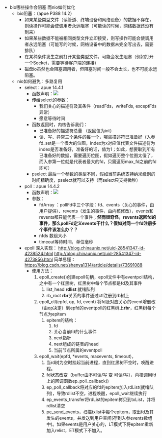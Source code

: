 - bio哪些操作会阻塞 而nio如何优化 
  - bio阻塞：（apue P388 14.2）
    - 如果某些类型文件（读管道、终端设备和网络设备）的数据不存在，则读操作可能会使调用者永远阻塞（可能读的时候，网络数据还没有到来）
    - 如果某些数据不能被相同类型文件立即接受，则写操作可能会使调用者永远阻塞（可能写的时候，网络设备中的数据未完全写出去，需要排队）
    - 在某种条件发生之前打开某些类型文件，可能会发生阻塞（例如打开一个Socket，需要等待客户端的连接）
    - 磁盘io虽然也会阻塞调用者，但阻塞时间一般不会太长，也不可能永远阻塞。
  - nio如何避免：多路复用
    - select：apue 14.4.1
      - 函数声明：![](pic/select_call.png)
      - 传给select的参数：
        - 我们关心的描述符及其条件（readFds，writeFds, exceptFds异常）
        - 愿意等待时间
      - 函数返回时，内核告诉我们：
        - 已准备好的描述符总量 （返回值为int）
        - 读、写、异常三个条件的每一个，哪些描述符已准备好（入参fd_set是一个很大的位图，index为x对应值代表文件描述符为index是否准备好，准备好的话，值为1；如此，想要取到所有已准备好的数据，需要遍历位图，假如遍历整个位图太傻了，而入参第一位就是代表者最大的fd，只需遍历max_fd之前的fd即可）
      - pselect 最后一个参数的类型不同，假如当前系统支持纳米级别的时间精确度，pselect就可以支持（而select只支持微秒）
    - poll：apue 14.4.2
      - 函数声明：![](pic/poll_call.png)
      - 参数：
        - fdArray ：pollFd中三个字段：fd、events（关心的事件，由用户提供）、revents（发生的事件，由内核修改），events和revents都只能代表一个事件；**然而很奇怪，revents返回fd的事件，那么pollFd定义events干什么？假如对同一个fd注册多个事件该怎么办？？**
        - nfds 数组大小
        - timeout等待时间，单位毫秒
    - epoll 深入实现： http://blog.chinaunix.net/uid-28541347-id-4238524.html http://blog.chinaunix.net/uid-28541347-id-4273856.html 简单易懂：https://blog.csdn.net/shenya1314/article/details/73691088
      - 使用方法：
        1. epoll_create()创建epoll句柄，epoll文件中有eventpoll结构，之中有一个红黑树，红黑树中每个节点都是fd及其事件
           1. list_head **rdlist** 就绪队列
           2. rb_root **rbr**关系的事件通过ctl注册到rb树上
        2. epoll_ctl(epfd, op, fd, event) 将fd及对应关心的event增删改（由op决定）到epfd的eventpoll的红黑树上**rbr**，红黑树每个节点为epitem
           1. epitem的结构：
              1. fd
              2. 关心当前fd的什么事件
              3. next指针
              4. next组成的链表的head
              5. 当前节点所属的eventpoll
        3. epoll_wait(epfd, *events, maxevents, timeout)，
           1. 当rd树为空时挂起当前进程，直到红黑树不空时，唤醒进程。
           2. fd状态改变（buffer由不可读/写 变 可读/写），内核调用fd上的回调函数ep_poll_callback()
           3. ep_poll_callback将对应的fd的epitem加入rdList(就绪队列)，导致rdlist不空，进程唤醒，epoll_wait继续执行
           4. ep_events_transfer将rdList的epitem拷贝到txList，并将rdlist清空
           5. pe_send_events，扫描txlist中每个epitem，取出fd及其发生的events，并发送到用户空间(存到入参events数组中)。如果events是用户关心的，LT模式下将epitem重新加入relist，ET模式下不加入。